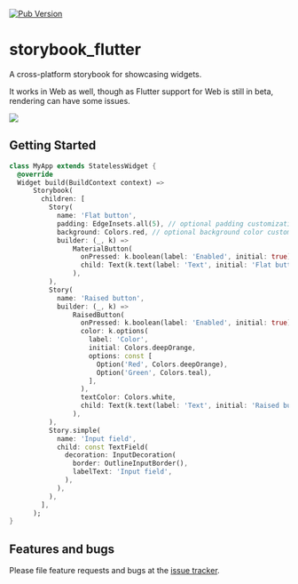 [![Pub Version](https://img.shields.io/pub/v/storybook_flutter)](https://pub.dev/packages/storybook_flutter)

# storybook_flutter

A cross-platform storybook for showcasing widgets.

It works in Web as well, though as Flutter support for Web is still in beta, rendering can have some issues.

![](https://github.com/ookami-kb/storybook_flutter/raw/master/meta/preview.png)

## Getting Started

```dart
class MyApp extends StatelessWidget {
  @override
  Widget build(BuildContext context) =>
      Storybook(
        children: [
          Story(
            name: 'Flat button',
            padding: EdgeInsets.all(5), // optional padding customization
            background: Colors.red, // optional background color customization
            builder: (_, k) =>
                MaterialButton(
                  onPressed: k.boolean(label: 'Enabled', initial: true) ? () {} : null,
                  child: Text(k.text(label: 'Text', initial: 'Flat button')),
                ),
          ),
          Story(
            name: 'Raised button',
            builder: (_, k) =>
                RaisedButton(
                  onPressed: k.boolean(label: 'Enabled', initial: true) ? () {} : null,
                  color: k.options(
                    label: 'Color',
                    initial: Colors.deepOrange,
                    options: const [
                      Option('Red', Colors.deepOrange),
                      Option('Green', Colors.teal),
                    ],
                  ),
                  textColor: Colors.white,
                  child: Text(k.text(label: 'Text', initial: 'Raised button')),
                ),
          ),
          Story.simple(
            name: 'Input field',
            child: const TextField(
              decoration: InputDecoration(
                border: OutlineInputBorder(),
                labelText: 'Input field',
              ),
            ),
          ),
        ],
      );
}
```

## Features and bugs

Please file feature requests and bugs at the [issue tracker][tracker].

[tracker]: https://github.com/ookami-kb/storybook_flutter/issues
